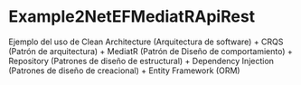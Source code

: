 # Example2NetEFMediatRApiRest
Ejemplo del uso de Clean Architecture (Arquitectura de software) + CRQS (Patrón de arquitectura) + MediatR (Patrón de Diseño de comportamiento) + Repository (Patrones de diseño de estructural) + Dependency Injection (Patrones de diseño de creacional) + Entity Framework (ORM)
